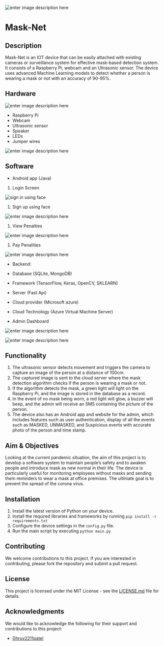
![enter image description here]()
# Mask-Net

## Description

Mask-Net is an IOT device that can be easily attached with existing cameras or surveillance system for effective mask-based detection system. It consists of a Raspberry Pi, webcam and an Ultrasonic sensor. The device uses advanced Machine Learning models to detect whether a person is wearing a mask or not with an accuracy of 90-95%.

## Hardware
![enter image description here]()
-   Raspberry Pi
-   Webcam
-   Ultrasonic sensor
-   Speaker
-   LEDs
-   Jumper wires

![enter image description here]()


## Software

-   Android app (Java)

1. Login Screen

![sign in using face]()

1. Sign up using face

![enter image description here]()

1. View Penalties

![enter image description here]()

1. Pay Penalities

![enter image description here]()

- Backend:
-   Database (SQLite, MongoDB)
-   Framework (TensorFlow, Keras, OpenCV, SKLEARN)
-   Server (Fast Api)
-   Cloud provider (Microsoft azure)
-   Cloud Technology (Azure Virtual Machine Server)

- Admin Dashboard

![enter image description here]()

![enter image description here]()

## Functionality

1.  The ultrasonic sensor detects movement and triggers the camera to capture an image of the person at a distance of 100cm.
2.  The captured image is sent to the cloud server where the mask detection algorithm checks if the person is wearing a mask or not.
3.  If the algorithm detects the mask, a green light will light on the Raspberry Pi, and the image is stored in the database as a record.
4.  In the event of no mask being worn, a red light will glow, a buzzer will beep, and the admin will receive an SMS containing the picture of the person.
5.  The device also has an Android app and website for the admin, which includes features such as user authentication, display of all the events such as MASKED, UNMASKED, and Suspicious events with accurate photo of the person and time stamp.

## Aim & Objectives

Looking at the current pandemic situation, the aim of this project is to develop a software system to maintain people’s safety and to awaken people and introduce mask as new normal in their life. The device is particularly useful for monitoring employees without masks and sending them reminders to wear a mask at office premises. The ultimate goal is to prevent the spread of the corona virus.

## Installation

1.  Install the latest version of Python on your device.
2.  Install the required libraries and frameworks by running `pip install -r requirements.txt`
3.  Configure the device settings in the `config.py` file.
4.  Run the main script by executing `python main.py`

## Contributing

We welcome contributions to this project. If you are interested in contributing, please fork the repository and submit a pull request.

## License

This project is licensed under the MIT License - see the [LICENSE.md](https://chat.openai.com/chat/LICENSE.md) file for details.

## Acknowledgments

We would like to acknowledge the following for their support and contributions to this project:

-   [Dhruv2211patel](https://github.com/Dhruv2211patel)
